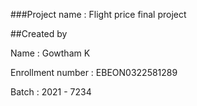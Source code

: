 ###Project name : Flight price final project

##Created by 

Name : Gowtham K

Enrollment number : EBEON0322581289

Batch : 2021 - 7234
